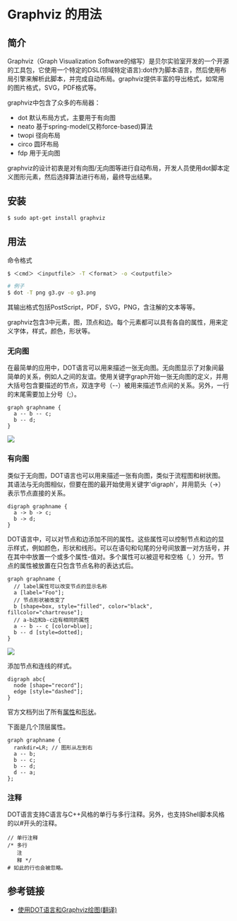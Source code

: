 # Graphviz 的用法

## 简介

Graphviz（Graph Visualization Software的缩写）是贝尔实验室开发的一个开源的工具包，它使用一个特定的DSL(领域特定语言):dot作为脚本语言，然后使用布局引擎来解析此脚本，并完成自动布局。graphviz提供丰富的导出格式，如常用的图片格式，SVG，PDF格式等。

graphviz中包含了众多的布局器：

- dot 默认布局方式，主要用于有向图
- neato 基于spring-model(又称force-based)算法
- twopi 径向布局
- circo 圆环布局
- fdp 用于无向图

graphviz的设计初衷是对有向图/无向图等进行自动布局，开发人员使用dot脚本定义图形元素，然后选择算法进行布局，最终导出结果。

## 安装

```bash
$ sudo apt-get install graphviz
```

## 用法

命令格式

```bash
$ ＜cmd＞ ＜inputfile＞ -T ＜format＞ -o ＜outputfile＞

# 例子
$ dot -T png g3.gv -o g3.png
```

其输出格式包括PostScript，PDF，SVG，PNG，含注解的文本等等。

graphviz包含3中元素，图，顶点和边。每个元素都可以具有各自的属性，用来定义字体，样式，颜色，形状等。

### 无向图

在最简单的应用中，DOT语言可以用来描述一张无向图。无向图显示了对象间最简单的关系，例如人之间的友谊。使用关键字graph开始一张无向图的定义，并用大括号包含要描述的节点，双连字号（--）被用来描述节点间的关系。另外，一行的末尾需要加上分号（;）。

```
graph graphname {
  a -- b -- c;
  b -- d;
}
```

![](http://www.ruanyifeng.com/blogimg/asset/wangdoc/g1.png)

### 有向图

类似于无向图，DOT语言也可以用来描述一张有向图，类似于流程图和树状图。其语法与无向图相似，但要在图的最开始使用关键字'digraph'，并用箭头（->）表示节点直接的关系。

```
digraph graphname {
  a -> b -> c;
  b -> d;
}
```

DOT语言中，可以对节点和边添加不同的属性。这些属性可以控制节点和边的显示样式，例如颜色，形状和线形。可以在语句和句尾的分号间放置一对方括号，并在其中中放置一个或多个属性-值对。多个属性可以被逗号和空格（, ）分开。节点的属性被放置在只包含节点名称的表达式后。

```
graph graphname {
  // label属性可以改变节点的显示名称
  a [label="Foo"];
  // 节点形状被改变了
  b [shape=box, style="filled", color="black", fillcolor="chartreuse"];
  // a-b边和b-c边有相同的属性
  a -- b -- c [color=blue];
  b -- d [style=dotted];
}
```

![](http://www.ruanyifeng.com/blogimg/asset/wangdoc/g3.png)

添加节点和连线的样式。

```
digraph abc{
  node [shape="record"];
  edge [style="dashed"];
}
```

官方文档列出了所有[属性](http://www.graphviz.org/content/attrs)和[形状](http://www.graphviz.org/content/node-shapes)。

下面是几个顶层属性。

```
graph graphname {
  rankdir=LR; // 图形从左到右
  a -- b;
  b -- c;
  b -- d;
  d -- a;
};
```

### 注释

DOT语言支持C语言与C++风格的单行与多行注释。另外，也支持Shell脚本风格的以#开头的注释。

```
// 单行注释
/* 多行
   注
   释 */
# 如此的行也会被忽略。
```

## 参考链接

- [使用DOT语言和Graphviz绘图(翻译)](http://casatwy.com/shi-yong-dotyu-yan-he-graphvizhui-tu-fan-yi.html)
